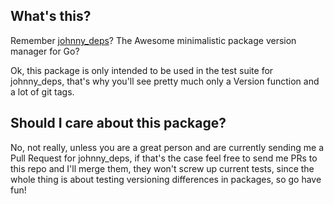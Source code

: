 ## What's this?

Remember [johnny_deps](https://github.com/VividCortex/johnny-deps)? The Awesome minimalistic package version manager for Go? 

Ok, this package is only intended to be used in the test suite for johnny_deps, that's why you'll see pretty much
only a Version function and a lot of git tags.


## Should I care about this package?

No, not really, unless you are a great person and are currently sending me a Pull Request for johnny_deps, if that's the case
feel free to send me PRs to this repo and I'll merge them, they won't screw up current tests, since the whole thing is about testing
versioning differences in packages, so go have fun!
